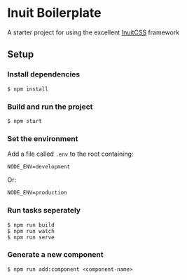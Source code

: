 # Inuit Boilerplate

A starter project for using the excellent [InuitCSS](https://github.com/inuitcss/inuitcss) framework

## Setup

### Install dependencies

```
$ npm install
```

### Build and run the project

```
$ npm start
```

### Set the environment

Add a file called `.env` to the root containing:

```
NODE_ENV=development
```

Or:

```
NODE_ENV=production
```

### Run tasks seperately

```
$ npm run build
$ npm run watch
$ npm run serve
```
### Generate a new component

```
$ npm run add:component <component-name>
```
